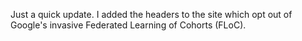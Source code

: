 Just a quick update. I added the headers to the site which opt out of Google's invasive
Federated Learning of Cohorts (FLoC).